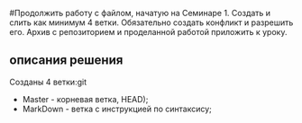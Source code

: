#Продолжить работу с файлом, начатую на Семинаре 1. Создать и слить как минимум 4 ветки. Обязательно создать конфликт и разрешить его. Архив с репозиторием и проделанной работой приложить к уроку.
## описания решения
Созданы 4 ветки:git
* Master - корневая ветка, HEAD);
* MarkDown - ветка с инструкцией по синтаксису;
